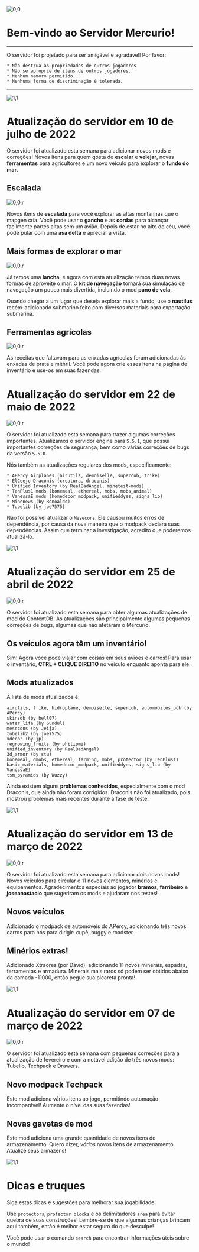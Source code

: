![0,0](item:///default:furnace)

# **Bem-vindo ao Servidor Mercurio!**
-------------------------------

O servidor foi projetado para ser amigável e agradável! Por favor:

```
* Não destrua as propriedades de outros jogadores
* Não se aproprie de itens de outros jogadores.
* Nenhum namoro permitido.
* Nenhuma forma de discriminação é tolerada.
```

-------------------------------

![1,1](halo)

# **Atualização do servidor em 10 de julho de 2022**

O servidor foi atualizado esta semana para adicionar novos mods e correções!
Novos itens para quem gosta de **escalar** e **velejar**, novas **ferramentas**
para agricultores e um novo veículo para explorar o **fundo do mar**.

## Escalada

![0,0,r](item:///hook:hook)

Novos itens de **escalada** para você explorar as altas montanhas que o mapgen
cria.  Você pode usar o **gancho** e as **cordas** para alcançar facilmente
partes altas sem um avião.  Depois de estar no alto do céu, você pode pular com
uma **asa delta** e apreciar a vista.

## Mais formas de explorar o mar

![0,0,r](item:///nautilus:boat)

Já temos uma **lancha**, e agora com esta atualização temos duas novas formas de
aproveite o mar. O **kit de navegação** tornará sua simulação de navegação um
pouco mais divertida, incluindo o mod **pano de vela**.

Quando chegar a um lugar que deseja explorar mais a fundo, use o **nautilus**
recém-adicionado submarino feito com diversos materiais para exportação
submarina.

## Ferramentas agrícolas

![0,0,r](item:///moreores:hoe_silver)

As receitas que faltavam para as enxadas agrícolas foram adicionadas às enxadas
de prata e mithril. Você pode agora crie esses itens na página de inventário e
use-os em suas fazendas.
# **Atualização do servidor em 22 de maio de 2022**

![0,0,r](item:///default:pick_diamond)

O servidor foi atualizado esta semana para trazer algumas correções importantes.
Atualizamos o servidor engine para `5.5.1`, que possui importantes correções de
segurança, bem como várias correções de bugs da versão `5.5.0`.

Nós também as atualizações regulares dos mods, especificamente:

```
* APercy Airplanes (airutils, demoiselle, supercub, trike)
* ElCeejo Draconis (creatura, draconis)
* Unified Inventory (by RealBadAngel, minetest-mods)
* TenPlus1 mods (bonemeal, ethereal, mobs, mobs_animal)
* VanessaE mods (homedecor_modpack, unifieddyes, signs_lib)
* Minenews (by Ronoaldo)
* Tubelib (by joe7575)
```

Não foi possível atualizar o `Mesecons`. Ele causou muitos erros de dependência,
por causa da nova maneira que o modpack declara suas dependências. Assim que terminar
a investigação, acredito que poderemos atualizá-lo.

![1,1](halo)

# **Atualização do servidor em 25 de abril de 2022**

![0,0,r](item:///default:pick_diamond)

O servidor foi atualizado esta semana para obter algumas atualizações de mod do
ContentDB. As atualizações são principalmente algumas pequenas correções de
bugs, algumas que não afetaram o Mercurio.

## Os veículos agora têm um inventário!

Sim! Agora você pode viajar com coisas em seus aviões e carros! Para usar o
inventário, **CTRL + CLIQUE DIREITO** no veículo enquanto aponta para ele.

## Mods atualizados

A lista de mods atualizados é:

```
airutils, trike, hidroplane, demoiselle, supercub, automobiles_pck (by APercy)
skinsdb (by bell07)
water_life (by Gundul)
mesecons (by Jeija)
tubelib2 (by joe7575)
xdecor (by jp)
regrowing_fruits (by philipmi)
unified_inventory (by RealBadAngel)
3d_armor (by stu)
bonemeal, dmobs, ethereal, farming, mobs, protector (by TenPlus1)
basic_materials, homedecor_modpack, unifieddyes, signs_lib (by VanessaE)
tsm_pyramids (by Wuzzy)
```

Ainda existem alguns **problemas conhecidos**, especialmente com o mod Draconis,
que ainda não foram corrigidos. Draconis não foi atualizado, pois mostrou
problemas mais recentes durante a fase de teste.

![1,1](halo)

# **Atualização do servidor em 13 de março de 2022**

![0,0,r](item:///default:pick_diamond)

O servidor foi atualizado esta semana para adicionar dois novos mods! Novos
veículos para circular e 11 novos elementos, minérios e equipamentos.
Agradecimentos especiais ao jogador **bramos**,
**farribeiro** e **joseanastacio** que sugeriram os mods e ajudaram nos testes!

## Novos veículos
Adicionado o modpack de automóveis do APercy, adicionando três novos carros para
nós para dirigir: cupê, buggy e roadster.

## Minérios extras!
Adicionado Xtraores (por David), adicionando 11 novos minerais, espadas,
ferramentas e armadura. Minerais mais raros só podem ser obtidos abaixo da
camada -11000, então pegue sua picareta pronta!

![1,1](halo)


# **Atualização do servidor em 07 de março de 2022**

![0,0,r](item:///default:pick_diamond)

O servidor foi atualizado esta semana com pequenas correções para a atualização
de fevereiro e com a notável adição de três novos mods: Tubelib, Techpack e
Drawers.

## Novo modpack Techpack
Este mod adiciona vários itens ao jogo, permitindo automação incomparável!
Aumente o nível das suas fazendas!

## Novas gavetas de mod
Este mod adiciona uma grande quantidade de novos itens de armazenamento.  Quero
dizer, *vários* novos itens de armazenamento. Atualize seus armazéns!


![1,1](halo.png)

# **Dicas e truques**

Siga estas dicas e sugestões para melhorar sua jogabilidade:

Use `protectors`, `protector blocks` e os delimitadores `area` para evitar
quebra de suas construções! Lembre-se de que algumas crianças brincam aqui
também, então é melhor estar seguro do que desculpe!

Você pode usar o comando `search` para encontrar informações úteis sobre o
mundo!
